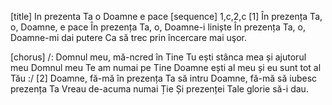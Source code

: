 [title] In prezenta Ta o Doamne e pace
[sequence] 1,c,2,c
[1]
În prezența Ta, o, Doamne, e pace
În prezența Ta, o, Doamne-i liniște
În prezența Ta, o, Doamne-mi dai putere
Ca să trec prin încercare mai uşor.

[chorus]
/: Domnul meu, mă-ncred în Tine
Tu ești stânca mea și ajutorul meu
Domnul meu Te am numai pe Tine
Doamne ești al meu și eu sunt tot al Tău :/
[2]
Doamne, fă-mă în prezența Ta să intru
Doamne, fă-mă să iubesc prezența Ta
Vreau de-acuma numai Ție
Și prezenței Tale glorie să-i dau.

